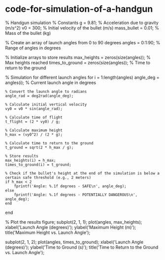 # code-for-simulation-of-a-handgun
% Handgun simulation
% Constants
g = 9.81; % Acceleration due to gravity (m/s^2)
v0 = 300; % Initial velocity of the bullet (m/s)
mass_bullet = 0.01; % Mass of the bullet (kg)

% Create an array of launch angles from 0 to 90 degrees
angles = 0:1:90; % Range of angles in degrees

% Initialize arrays to store results
max_heights = zeros(size(angles)); % Max heights reached
times_to_ground = zeros(size(angles)); % Time to return to the ground

% Simulation for different launch angles
for i = 1:length(angles)
    angle_deg = angles(i); % Current launch angle in degrees
    
    % Convert the launch angle to radians
    angle_rad = deg2rad(angle_deg);
    
    % Calculate initial vertical velocity
    vy0 = v0 * sin(angle_rad);
    
    % Calculate time of flight
    t_flight = (2 * vy0) / g;
    
    % Calculate maximum height
    h_max = (vy0^2) / (2 * g);
    
    % Calculate time to return to the ground
    t_ground = sqrt(2 * h_max / g);
    
    % Store results
    max_heights(i) = h_max;
    times_to_ground(i) = t_ground;
    
    % Check if the bullet's height at the end of the simulation is below a certain safe threshold (e.g., 2 meters)
    if h_max < 2
        fprintf('Angle: %.1f degrees - SAFE\n', angle_deg);
    else
        fprintf('Angle: %.1f degrees - POTENTIALLY DANGEROUS\n', angle_deg);
    end
end

% Plot the results
figure;
subplot(2, 1, 1);
plot(angles, max_heights);
xlabel('Launch Angle (degrees)');
ylabel('Maximum Height (m)');
title('Maximum Height vs. Launch Angle');

subplot(2, 1, 2);
plot(angles, times_to_ground);
xlabel('Launch Angle (degrees)');
ylabel('Time to Ground (s)');
title('Time to Return to the Ground vs. Launch Angle');

